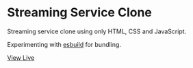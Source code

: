 # Streaming Service Clone

Streaming service clone using only HTML, CSS and JavaScript.

Experimenting with [esbuild](https://esbuild.github.io/) for bundling.

[View Live](https://streaming-service-clone.netlify.app/)

